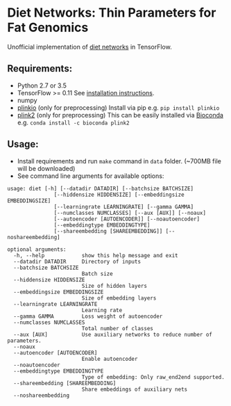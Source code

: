 # Diet Networks: Thin Parameters for Fat Genomics

Unofficial implementation of [diet networks](http://openreview.net/forum?id=Sk-oDY9ge) in TensorFlow.

## Requirements:

- Python 2.7 or 3.5
- TensorFlow >= 0.11 See [installation instructions](https://www.tensorflow.org/versions/r0.11/get_started/os_setup.html#pip-installation).
- numpy
- [plinkio](https://pypi.python.org/pypi/plinkio) (only for preprocessing) Install via pip e.g. `pip install plinkio`
- [plink2](https://www.cog-genomics.org/plink2) (only for preprocessing) This can be easily installed via [Bioconda](http://bioconda.github.io) e.g. `conda install -c bioconda plink2`


## Usage:

- Install requirements and run `make` command in `data` folder. (~700MB file will be downloaded)
- See command line arguments for available options:

```
usage: diet [-h] [--datadir DATADIR] [--batchsize BATCHSIZE]
               [--hiddensize HIDDENSIZE] [--embeddingsize EMBEDDINGSIZE]
               [--learningrate LEARNINGRATE] [--gamma GAMMA]
               [--numclasses NUMCLASSES] [--aux [AUX]] [--noaux]
               [--autoencoder [AUTOENCODER]] [--noautoencoder]
               [--embeddingtype EMBEDDINGTYPE]
               [--shareembedding [SHAREEMBEDDING]] [--noshareembedding]

optional arguments:
  -h, --help            show this help message and exit
  --datadir DATADIR     Directory of inputs
  --batchsize BATCHSIZE
                        Batch size
  --hiddensize HIDDENSIZE
                        Size of hidden layers
  --embeddingsize EMBEDDINGSIZE
                        Size of embedding layers
  --learningrate LEARNINGRATE
                        Learning rate
  --gamma GAMMA         Loss weight of autoencoder
  --numclasses NUMCLASSES
                        Total number of classes
  --aux [AUX]           Use auxiliary networks to reduce number of parameters.
  --noaux
  --autoencoder [AUTOENCODER]
                        Enable autoencoder
  --noautoencoder
  --embeddingtype EMBEDDINGTYPE
                        Type of embedding: Only raw_end2end supported.
  --shareembedding [SHAREEMBEDDING]
                        Share embeddings of auxiliary nets
  --noshareembedding
```
